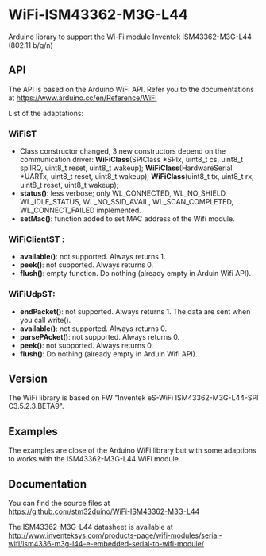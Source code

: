 # WiFi-ISM43362-M3G-L44
Arduino library to support the Wi-Fi module Inventek ISM43362-M3G-L44 (802.11 b/g/n)

## API

The API is based on the Arduino WiFi API. Refer you to the documentations at
https://www.arduino.cc/en/Reference/WiFi

List of the adaptations:

### WiFiST
* Class constructor changed, 3 new constructors depend on the communication driver:
**WiFiClass**(SPIClass \*SPIx, uint8_t cs, uint8_t spiIRQ, uint8_t reset, uint8_t wakeup);
**WiFiClass**(HardwareSerial \*UARTx, uint8_t reset, uint8_t wakeup);
**WiFiClass**(uint8_t tx, uint8_t rx, uint8_t reset, uint8_t wakeup);
* **status()**: less verbose; only WL_CONNECTED, WL_NO_SHIELD, WL_IDLE_STATUS, WL_NO_SSID_AVAIL, WL_SCAN_COMPLETED, WL_CONNECT_FAILED implemented.
* **setMac()**: function added to set MAC address of the Wifi module.

### WiFiClientST :
* **available()**: not supported. Always returns 1.
* **peek()**: not supported. Always returns 0.
* **flush()**: empty function. Do nothing (already empty in Arduin Wifi API).

### WiFiUdpST:
* **endPacket()**: not supported. Always returns 1. The data are sent when you call
write().
* **available()**: not supported. Always returns 0.
* **parsePAcket()**: not supported. Always returns 0.
* **peek()**: not supported. Always returns 0.
* **flush()**: Do nothing (already empty in Arduin Wifi API).

## Version

The WiFi library is based on FW "Inventek eS-WiFi ISM43362-M3G-L44-SPI C3.5.2.3.BETA9".

## Examples

The examples are close of the Arduino WiFi library but with some adaptions to works
with the ISM43362-M3G-L44 WiFi module.

## Documentation

You can find the source files at  
https://github.com/stm32duino/WiFi-ISM43362-M3G-L44

The ISM43362-M3G-L44 datasheet is available at  
http://www.inventeksys.com/products-page/wifi-modules/serial-wifi/ism4336-m3g-l44-e-embedded-serial-to-wifi-module/
